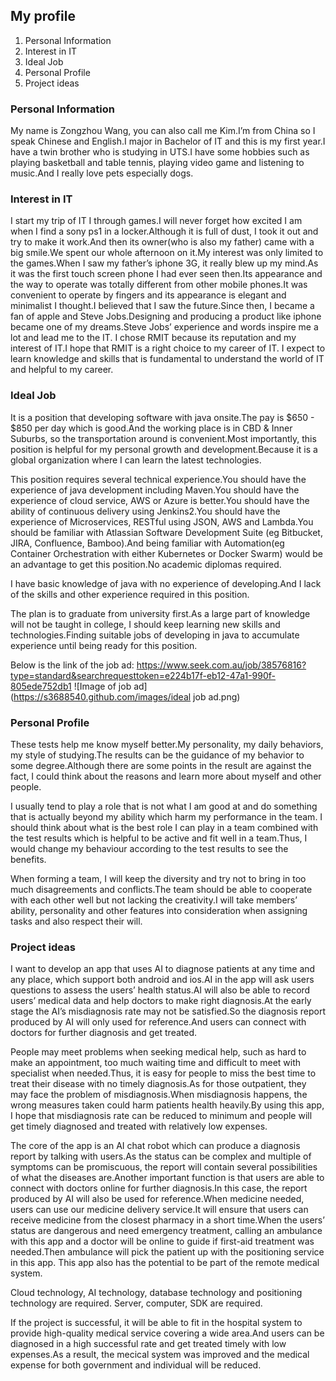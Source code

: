 ## My profile
1. Personal Information
2. Interest in IT
3. Ideal Job
4. Personal Profile
5. Project ideas


### Personal Information
My name is Zongzhou Wang, you can also call me Kim.I’m from China so I speak Chinese and English.I major in Bachelor of IT and this is my first year.I have a twin brother who is studying in UTS.I have some hobbies such as playing basketball and table tennis, playing video game and listening to music.And I really love pets especially dogs.


### Interest in IT
I start my trip of IT I through games.I will never forget how excited I am when I find a sony ps1 in a locker.Although it is full of dust, I took it out and try to make it work.And then its owner(who is also my father) came with a big smile.We spent our whole afternoon on it.My interest was only limited to the games.When I saw my father’s iphone 3G, it really blew up my mind.As it was the first touch screen phone I had ever seen then.Its appearance and the way to operate was totally different from other mobile phones.It was convenient to operate by fingers and its appearance is elegant and minimalist I thought.I believed that I saw the future.Since then, I became a fan of apple and Steve Jobs.Designing and producing a product like iphone became one of my dreams.Steve Jobs’ experience and words inspire me a lot and lead me to the IT. 
I chose RMIT because its reputation and my interest of IT.I hope that RMIT is a right choice to my career of IT.
I expect to learn knowledge and skills that is fundamental to understand the world of IT and helpful to my career.


### Ideal Job
It is a position that developing software with java onsite.The pay is $650 - $850 per day which is good.And the working place is in CBD & Inner Suburbs, so the transportation around is convenient.Most importantly, this position is helpful for my personal growth and development.Because it is a global organization where I can learn the latest technologies.

This position requires several technical experience.You should have the experience of java development including Maven.You should have the experience of cloud service, AWS or Azure is better.You should have the ability of continuous delivery using Jenkins2.You should have the experience of Microservices, RESTful using JSON, AWS and Lambda.You should be familiar with Atlassian Software Development Suite (eg Bitbucket, JIRA, Confluence, Bamboo).And being familiar with Automation(eg Container Orchestration with either Kubernetes or Docker Swarm) would be an advantage to get this position.No academic diplomas required.

I have basic knowledge of java with no experience of developing.And I lack of the skills and other experience required in this position.

The plan is to graduate from university first.As a large part of knowledge will not be taught in college, I should keep learning new skills and technologies.Finding suitable jobs of developing in java to accumulate experience until being ready for this position.

Below is the link of the job ad:
https://www.seek.com.au/job/38576816?type=standard&searchrequesttoken=e224b17f-eb12-47a1-990f-805ede752db1
![Image of job ad](https://s3688540.github.com/images/ideal job ad.png)

### Personal Profile
These tests help me know myself better.My personality, my daily behaviors, my style of studying.The results can be the guidance of my behavior to some degree.Although there are some points in the result are against the fact, I could think about the reasons and learn more about myself and other people.

I usually tend to play a role that is not what I am good at and do something that is actually beyond my ability which harm my performance in the team. I should think about what is the best role I can play in a team combined with the test results which is helpful to be active and fit well in a team.Thus, I would change my behaviour according to the test results to see the benefits.
   
When forming a team, I will keep the diversity and try not to bring in too much disagreements and conflicts.The team should be able to cooperate with each other well but not lacking the creativity.I will take members’ ability, personality and other features into consideration when assigning tasks and also respect their will.


### Project ideas
I want to develop an app that uses AI to diagnose patients at any time and any place, which support both android and ios.AI in the app will ask users questions to assess the users’ health status.AI will also be able to record users’ medical data and help doctors to make right diagnosis.At the early stage the AI’s misdiagnosis rate may not be satisfied.So the diagnosis report produced by AI will only used for reference.And users can connect with doctors for further diagnosis and get treated.

People may meet problems when seeking medical help, such as hard to make an appointment, too much waiting time and difficult to meet with specialist when needed.Thus, it is easy for people to miss the best time to treat their disease with no timely diagnosis.As for those outpatient, they may face the problem of misdiagnosis.When misdiagnosis happens, the wrong measures taken could harm patients health heavily.By using this app, I hope that misdiagnosis rate can be reduced to minimum and people will get timely diagnosed and treated with relatively low expenses.

The core of the app is an AI chat robot which can produce a diagnosis report by talking with users.As the status can be complex and multiple of symptoms can be promiscuous, the report will contain several possibilities of what the diseases are.Another important function is that users are able to connect with doctors online for further diagnosis.In this case, the report produced by AI will also be used for reference.When medicine needed, users can use our medicine delivery service.It will ensure that users can receive medicine from the closest pharmacy in a short time.When the users’ status are dangerous and need emergency treatment, calling an ambulance with this app and a doctor will be online to guide if first-aid treatment was needed.Then ambulance will pick the patient up with the positioning service in this app. This app also has the potential to be part of the remote medical system.

Cloud technology, AI technology, database technology and positioning technology are required.
Server, computer, SDK are required.

If the project is successful, it will be able to fit in the hospital system to provide high-quality medical service covering a wide area.And users can be diagnosed in a high successful rate and get treated timely with low expenses.As a result, the mecical system was improved and the medical expense for both government and individual will be reduced.
